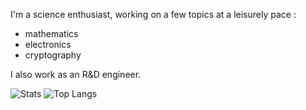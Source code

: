 I'm a science enthusiast, working on a few topics at a leisurely pace :
- mathematics
- electronics
- cryptography

I also work as an R&D engineer.

![Stats](https://github-readme-stats.vercel.app/api?username=nimisbert&show_icons=true&theme=transparent&line_height=15)
![Top Langs](https://github-readme-stats.vercel.app/api/top-langs/?username=nimisbert&layout=compact)
